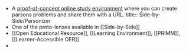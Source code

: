 - A [proof-of-concept online study environment](https://blocks-to-text.github.io/parsonizer) where you can create parsons problems and share them with a URL.
  title:: Side-by-Side/Parsonizer
- One of the proto-lenses available in [[Side-by-Side]]
- [[Open Educational Resource]], [[Learning Environment]], [[PRIMM]], [[Learner-Accessible OER]]
-